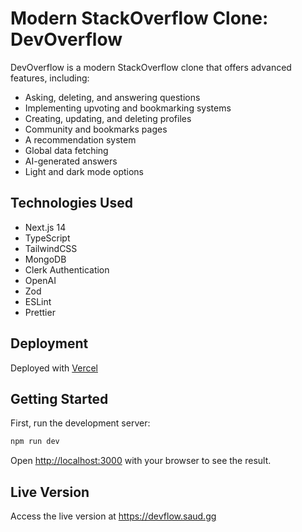 # Modern StackOverflow Clone: DevOverflow

DevOverflow is a modern StackOverflow clone that offers advanced features, including:
  - Asking, deleting, and answering questions
  - Implementing upvoting and bookmarking systems
  - Creating, updating, and deleting profiles
  - Community and bookmarks pages
  - A recommendation system
  - Global data fetching
  - AI-generated answers
  - Light and dark mode options

## Technologies Used

- Next.js 14 <img height="14" width="14" src="https://cdn.simpleicons.org/nextdotjs/white" />
- TypeScript <img height="14" width="14" src="https://cdn.simpleicons.org/typescript" />
- TailwindCSS <img height="14" width="14" src="https://cdn.simpleicons.org/tailwindcss" />
- MongoDB <img height="14" width="14" src="https://cdn.simpleicons.org/mongodb/green" />
- Clerk Authentication <img height="14" width="14" src="https://cdn.simpleicons.org/clerk" />
- OpenAI <img height="14" width="14" src="https://cdn.simpleicons.org/openai/white" />
- Zod <img height="14" width="14" src="https://cdn.simpleicons.org/zod" />
- ESLint <img height="14" width="14" src="https://cdn.simpleicons.org/eslint" />
- Prettier <img height="14" width="14" src="https://cdn.simpleicons.org/prettier" />

## Deployment

Deployed with [Vercel](https://vercel.com) <img height="14" width="14" src="https://cdn.simpleicons.org/vercel/white" />

## Getting Started

First, run the development server:

```bash
npm run dev
```
Open [http://localhost:3000](http://localhost:3000) with your browser to see the result.

## Live Version

Access the live version at https://devflow.saud.gg
